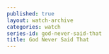 ```yaml
---
published: true
layout: watch-archive
categories: watch
series-id: god-never-said-that
title: God Never Said That
---
```

